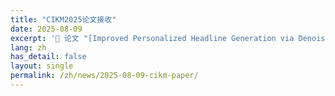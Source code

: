 ```yaml
---
title: "CIKM2025论文接收"
date: 2025-08-09
excerpt: '🎉 论文 "[Improved Personalized Headline Generation via Denoising Fake Interests from Implicit Feedback](https://t-atlas.github.io/publication/2025-08-09-improved-personalized)" 被CIKM2025会议接收。'
lang: zh
has_detail: false
layout: single
permalink: /zh/news/2025-08-09-cikm-paper/
---
```

